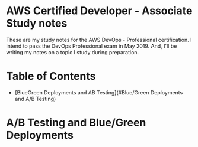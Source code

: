 # AWS Certified Developer - Associate Study notes

These are my study notes for the AWS DevOps - Professional certification. I intend to pass the DevOps Professional exam in May 2019. And, I'll be writing my notes on a topic I study during preparation.

Table of Contents
=================

* [BlueGreen Deployments and AB Testing](#Blue/Green Deployments and A/B Testing)

# A/B Testing and Blue/Green Deployments


